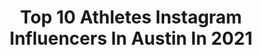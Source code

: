 ---
title: Top 10 Athletes Instagram Influencers In Austin In 2021
description: >-
  Find top athletes Instagram influencers in Austin in 2021. Most popular hashtags: #healthyliving #fitness #austintexas #workout.
platform: Instagram
hits: 79
text_top: Identify the top-rated Instagram accounts on inBeat.
text_bottom: Our database holds 79 Instagram influencers like this in Austin, United States for you to connect with.
profiles:
  - username: "austinmeadows13"
    fullname: >-
      Austin Meadows
    bio: >-
      Child of God. Married to @alexislmeadows. Seek, Surrender, Serve. Tampa Bay Rays. #Nike Athlete. #AustinMeadows
    location: "United States"
    followers: 22747
    engagement: 867
    commentsToLikes: 0.031048
    id: ck5qa6v0geuhq0i11v0uurao5
    verified: true
    hashtags: "#tampabayrays, #nikebaseball, #quarantinelife, #saltlife"
  - username: "thatsorae8"
    fullname: >-
      RACHEL WASHINGTON||EXTFL
    bio: >-
      She can do both 💕 Female Football Athlete Austin Sound #8 RB/CB🏈 Fitness Lover💪 Model 📸 @gymmolly : rachel20💪 Inquiries: rl.washington77@gmail.com
    location: "United States"
    followers: 15933
    engagement: 672
    commentsToLikes: 0.111007
    id: ck55mxoy751ri0i11z5xb9igg
    verified: false
    hashtags: "#beachworkout, #goodday, #gymmolly, #weekendvibes"
  - username: "hannahfit"
    fullname: >-
      HANNAH FIT
    bio: >-
      🌟 Mama of 4 💫 Wifey 📍ATX 💪🏻 Fitness Model 🌟 Youtuber 💫 Fashion ✨ Helping moms/women find confidence and be their best! DM for fitness questions
    location: "United States"
    followers: 73629
    engagement: 517
    commentsToLikes: 0.048654
    id: ckaoteskavmli0i786gmmxz5f
    verified: false
    hashtags: "#beachriot, #toned, #inspiration, #inspo"
  - username: "austinteyler"
    fullname: >-
      Austin "Superfly" Teyler
    bio: >-
      God ☝🏼st | Livin the Dream | 👻austinteyler @motoclimbsuperseries Athlete PODCAST 👇🏼
    location: "United States"
    followers: 14344
    engagement: 600
    commentsToLikes: 0.014991
    id: ck5ztbdls03eh0i14upmzb5t6
    verified: false
    hashtags: "#austinteyler, #godisgood, #quarantine, #superfly"
  - username: "spinsyddy"
    fullname: >-
      SYDNEY TORABI | HOME WORKOUTS
    bio: >-
      #HomeWorkouts + no equipment needed ⚡️Nutritionist who loves to eat ⚡️Athlete @underarmourwomen ⚡️Cannabiz @restartcbd [SUBSCRIBE ON YT]
    location: "United States"
    followers: 21818
    engagement: 187
    commentsToLikes: 0.041108
    id: ck5zol62tqsnv0i14z9zbvmzh
    verified: false
    hashtags: "#underarmour, #igfit, #movementmedicine, #sweatitout"
  - username: "ms_kchambers"
    fullname: >-
      Kendra Chambers
    bio: >-
      Pro USA Track & Field Athlete | @Oiselle Haute Volée | Univ. Texas at Austin, B.S. | NCU, M.Ed. | Athlete Advocate | Food Enthusiast |
    location: "United States"
    followers: 7234
    engagement: 721
    commentsToLikes: 0.057739
    id: ck6tn5l6796gh0j713obw54p5
    verified: true
    hashtags: "#snapkitchenpartner, #headupwingsout, #snapkitchen, #stayfocused"
  - username: "_megsfit"
    fullname: >-
      Megan Long
    bio: >-
      |Austin, TX |Free Spirit Athlete |Suffer until you succeed ✨ |Apply for 1:1 coaching 👇🏼
    location: "United States"
    followers: 7406
    engagement: 1687
    commentsToLikes: 0.053560
    id: ckap8fp9qo41g0i7838gssp7w
    verified: false
    hashtags: "#workharder, #workout, #fitgirls, #teammihaly"
  - username: "victoriavilla__"
    fullname: >-
      Victoria Villa MUA
    bio: >-
      Lover of Christ Pro Makeup Artist | @victoriavillabeauty Plus Size Model | Influencer Houston | Miami @buffbunny_collection use code VICTORIA
    location: "United States"
    followers: 22266
    engagement: 275
    commentsToLikes: 0.044410
    id: ck55ozizu9h040i11s14f4nld
    verified: false
    hashtags: "#plussizefashion, #blessed, #thick, #fashionnovacurve"
  - username: "nicolemrauch"
    fullname: >-
      N I C O L E
    bio: >-
      👟 ISSA CPT | austin, texas ✨ @freespiritoutlet sponsored athlete 🌱 healthy living x positivity 💥 @creatorscolllective
    location: "United States"
    followers: 72238
    engagement: 412
    commentsToLikes: 0.025267
    id: ck8t6xak8ezc20j78ohef7l05
    verified: false
    hashtags: "#quarantineworkout, #sweatsession, #movementmedicine, #fitnessblogger"
  - username: "erinjbgood"
    fullname: >-
      Erin
    bio: >-
      I'm really into fitness and donuts.🍦💪🍩😻 Links👇 @erinjbgood2 erinblommel@gmail.com 📍Mpls, MN
    location: "United States"
    followers: 20433
    engagement: 231
    commentsToLikes: 0.091545
    id: ck14iuapfh7fi0i19b77bfd5a
    verified: false
    hashtags: "#adventure, #sponsored, #travel, #falldays"
---